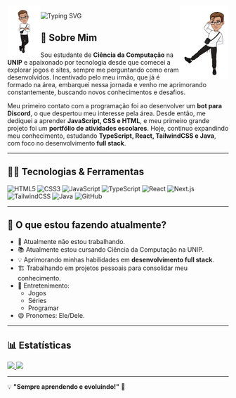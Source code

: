 <img align="left" width="15%" src="https://github.com/AndreyCadmo/AndreyCadmo/blob/main/Personas/Persona%201.png" alt="persona1" border="0">
<img align="right" width="22%" src="https://github.com/AndreyCadmo/AndreyCadmo/blob/main/Personas/Persona%202.png" alt="persona2" border="0">

![Typing SVG](https://readme-typing-svg.herokuapp.com?color=%2375AADB&size=22&center=true&vCenter=true&width=500&lines=Hello,+World!+👋;Me+chamo+Andrey+Cadmo!+🚀;Desenvolvedor+front-end+💻)

## 📌 Sobre Mim

Sou estudante de **Ciência da Computação** na **UNIP** e apaixonado por tecnologia desde que comecei a explorar jogos e sites, sempre me perguntando como eram desenvolvidos. Incentivado pelo meu irmão, que já é formado na área, embarquei nessa jornada e venho me aprimorando constantemente, buscando novos conhecimentos e desafios.

Meu primeiro contato com a programação foi ao desenvolver um **bot para Discord**, o que despertou meu interesse pela área. Desde então, me dediquei a aprender **JavaScript, CSS e HTML**, e meu primeiro grande projeto foi um **portfólio de atividades escolares**. Hoje, continuo expandindo meu conhecimento, estudando **TypeScript, React, TailwindCSS e Java**, com foco no desenvolvimento **full stack**.

---

## 👨‍💻 Tecnologias & Ferramentas

<style>
    @keyframes pulse {
        0% { transform: scale(1); }
        50% { transform: scale(1.1); }
        100% { transform: scale(1); }
    }
    .tech-icons img {
        animation: pulse 2s infinite;
    }
</style>

<div class="tech-icons">
    <img width="40px" src="https://cdn.jsdelivr.net/gh/devicons/devicon/icons/html5/html5-original-wordmark.svg" title="HTML5"/>
    <img width="40px" src="https://cdn.jsdelivr.net/gh/devicons/devicon/icons/css3/css3-original-wordmark.svg" title="CSS3"/>
    <img width="40px" src="https://cdn.jsdelivr.net/gh/devicons/devicon/icons/javascript/javascript-original.svg" title="JavaScript"/>
    <img width="40px" src="https://cdn.jsdelivr.net/gh/devicons/devicon/icons/typescript/typescript-original.svg" title="TypeScript"/>
    <img width="40px" src="https://cdn.jsdelivr.net/gh/devicons/devicon/icons/react/react-original.svg" title="React"/>
    <img width="40px" src="https://cdn.jsdelivr.net/gh/devicons/devicon/icons/nextjs/nextjs-original.svg" title="Next.js"/>
    <img width="40px" src="https://cdn.jsdelivr.net/gh/devicons/devicon/icons/tailwindcss/tailwindcss-plain.svg" title="TailwindCSS"/>
    <img width="40px" src="https://cdn.jsdelivr.net/gh/devicons/devicon/icons/java/java-original.svg" title="Java"/>
    <img width="40px" src="https://cdn.jsdelivr.net/gh/devicons/devicon/icons/github/github-original.svg" title="GitHub"/>
</div>

---

## 🎯 O que estou fazendo atualmente?
- 🔭 Atualmente não estou trabalhando.
- 📚 Atualmente estou cursando Ciência da Computação na UNIP.
- 💡 Aprimorando minhas habilidades em **desenvolvimento full stack**.
- 🏗️ Trabalhando em projetos pessoais para consolidar meu conhecimento.
- 💬 Entretenimento:
  - Jogos
  - Séries
  - Programar
- 😄 Pronomes: Ele/Dele.

---

## 📊 Estatísticas

<a href="https://github.com/AndreyCadmo">
    <img loading="lazy" height="150em" src="https://github-readme-stats.vercel.app/api/top-langs/?username=AndreyCadmo&layout=compact&langs_count=7&theme=dracula" border="0" />
    <img loading="lazy" height="150em" src="https://github-readme-stats.vercel.app/api?username=AndreyCadmo&show_icons=true&theme=dracula&include_all_commits=true&count_private=true" border="0" />
</a>

---

💡 **"Sempre aprendendo e evoluindo!"** 🚀

